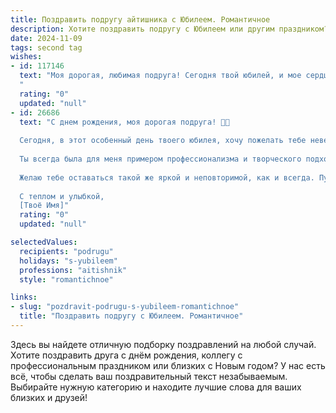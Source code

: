 ```yaml
---
title: Поздравить подругу айтишника с Юбилеем. Романтичное
description: Хотите поздравить подругу с Юбилеем или другим праздником? Наш ИИ создаст незабываемое поздравление, а вы обязательно выделитесь среди других.  
date: 2024-11-09
tags: second tag
wishes:
- id: 117146
  text: "Моя дорогая, любимая подруга! Сегодня твой юбилей, и мое сердце переполняет нежность и восхищение тобой. Ты — невероятная женщина, умная, талантливая,  истинный профессионал в своем сложном, но невероятно увлекательном мире IT.  Ты  сияешь, как  звезда,  освещая своим  светом  все вокруг.  Пусть  твоя жизнь  будет  наполнена  яркими  красками,  радостью,  любовью и  удачей.  Пусть  каждый  день  приносит  тебе  новые  достижения и  вдохновение.  С юбилеем, моя  дорогая!  Я  безумно  тебя  люблю  и  ценю!
  "
  rating: "0"
  updated: "null"
- id: 26686
  text: "С днем рождения, моя дорогая подруга! 🎉🎈
  
  Сегодня, в этот особенный день твоего юбилея, хочу пожелать тебе невероятных успехов и ярких моментов в твоей удивительной айтишной жизни. Пусть каждый строчка кода, который ты пишешь, приносит тебе радость и удовлетворение. 💻🌟
  
  Ты всегда была для меня примером профессионализма и творческого подхода, и я уверена, что твои проекты будут только процветать. Пусть твои идеи станут реальностью, а твои мечты – достижимыми целями. 🌈✨
  
  Желаю тебе оставаться такой же яркой и неповторимой, как и всегда. Пусть в твоей жизни будет много любви, поддержки и вдохновения. С днём рождения, любимая! 💖🎂
  
  С теплом и улыбкой,
  [Твоё Имя]"
  rating: "0"
  updated: "null"

selectedValues:
  recipients: "podrugu"
  holidays: "s-yubileem"
  professions: "aitishnik"
  style: "romantichnoe"

links:
- slug: "pozdravit-podrugu-s-yubileem-romantichnoe"
  title: "Поздравить подругу с Юбилеем. Романтичное"
---
```


Здесь вы найдете отличную подборку поздравлений на любой случай.
Хотите поздравить друга с днём рождения, коллегу с профессиональным праздником или близких с Новым годом? У нас есть всё, чтобы сделать ваш поздравительный текст незабываемым. Выбирайте нужную категорию и находите лучшие слова для ваших близких и друзей!
